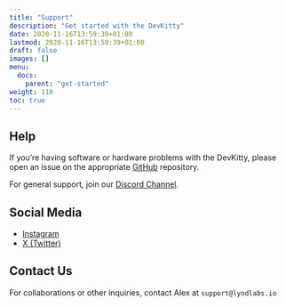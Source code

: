 ```yaml
---
title: "Support"
description: "Get started with the DevKitty"
date: 2020-11-16T13:59:39+01:00
lastmod: 2020-11-16T13:59:39+01:00
draft: false
images: []
menu:
  docs:
    parent: "get-started"
weight: 110
toc: true
---
```


## Help
If you’re having software or hardware problems with the DevKitty, please open an issue on the appropriate [GitHub](http://github.com/DevKitty.io) repository.

For general support, join our [Discord Channel](https://discord.devkitty.io).

## Social Media
 - [Instagram](https://instagram.com/DevKitty.io)
 - [X (Twitter)](https://twitter.com/DevKitty_io)

## Contact Us
For collaborations or other inquiries, contact Alex at `support@lyndlabs.io`
